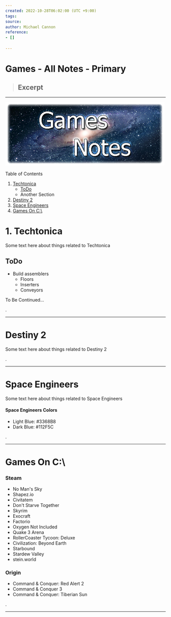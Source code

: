 ```yaml
---
created: 2022-10-28T06:02:00 (UTC +9:00)
tags: 
source: 
author: Michael Cannon
reference:
- []

---
```


# Games - All Notes - Primary

> ## Excerpt
> 

---
![Games Notes](./images/games-notes.png)

Table of Contents

1.   [Techtonica][1]
        -   [ToDo][1-1]
        -   Another Section
1.   [Destiny 2][2]
1.  [Space Engineers][3]
1.  [Games On C:\\][4]


# 1. Techtonica <div id="techtonica"> </div>
Some text here about things related to Techtonica

## ToDo <div id="techtonica_todo"></div>
-   Build assemblers
    -   Floors
    -   Inserters
    -   Conveyors

To Be Continued...

. 

---
# Destiny 2 <div id="destiny_2"></div>
Some text here about things related to Destiny 2

. 

---
# Space Engineers <div id="space_engineers"></div>
Some text here about things related to Space Engineers

#### Space Engineers Colors
-   Light Blue: #3368B8
-   Dark Blue: #112F5C

.

---
# Games On C:\

### Steam
- No Man's Sky
- Shapez.io
- Civitatem
- Don't Starve Together
- Skyrim
- Exocraft
- Factorio
- Oxygen Not Included
- Quake 3 Arena
- RollerCoaster Tycoon: Deluxe
- Civilization: Beyond Earth
- Starbound
- Stardew Valley
- stein.world

### Origin
- Command & Conquer: Red Alert 2
- Command & Conquer 3
- Command & Conquer: Tiberian Sun

.

---


<!-- Reference-Style Links -->
[1]: #techtonica "Techtonica game notes"
[1-1]: #techtonica_todo "Techtonica - ToDo"
[2]: #destiny_2 "Destiny 2 game notes"
[3]: #space_engineers "Space Engineers game notes"
[4]: #games-on-c "Games on C drive"
